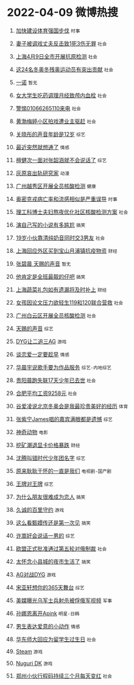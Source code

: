 # 2022-04-09 微博热搜 
1. [加快建设体育强国步伐](https://m.weibo.cn/search?containerid=100103type%3D1%26t%3D10%26q%3D%23%E5%8A%A0%E5%BF%AB%E5%BB%BA%E8%AE%BE%E4%BD%93%E8%82%B2%E5%BC%BA%E5%9B%BD%E6%AD%A5%E4%BC%90%23&stream_entry_id=51&isnewpage=1&extparam=seat%3D1%26cate%3D10103%26filter_type%3Drealtimehot%26pos%3D0%26dgr%3D0%26c_type%3D51%26display_time%3D1649435603%26pre_seqid%3D164943560396192945711&luicode=10000011&lfid=106003type%3D25%26t%3D3%26disable_hot%3D1%26filter_type%3Drealtimehot) `时事` 

2. [妻子被调戏丈夫反击致1死3伤无罪](https://m.weibo.cn/search?containerid=100103type%3D1%26t%3D10%26q%3D%23%E5%A6%BB%E5%AD%90%E8%A2%AB%E8%B0%83%E6%88%8F%E4%B8%88%E5%A4%AB%E5%8F%8D%E5%87%BB%E8%87%B41%E6%AD%BB3%E4%BC%A4%E6%97%A0%E7%BD%AA%23&stream_entry_id=31&isnewpage=1&extparam=seat%3D1%26lcate%3D5001%26pos%3D0%26realpos%3D1%26flag%3D16%26cate%3D0%26filter_type%3Drealtimehot%26dgr%3D0%26c_type%3D31%26display_time%3D1649435603%26pre_seqid%3D164943560396192945711&luicode=10000011&lfid=106003type%3D25%26t%3D3%26disable_hot%3D1%26filter_type%3Drealtimehot) `社会` 

3. [上海4月9日全市开展抗原检测](https://m.weibo.cn/search?containerid=100103type%3D1%26t%3D10%26q%3D%23%E4%B8%8A%E6%B5%B74%E6%9C%889%E6%97%A5%E5%85%A8%E5%B8%82%E5%BC%80%E5%B1%95%E6%8A%97%E5%8E%9F%E6%A3%80%E6%B5%8B%23&stream_entry_id=31&isnewpage=1&extparam=seat%3D1%26lcate%3D5001%26pos%3D1%26realpos%3D2%26flag%3D0%26cate%3D0%26filter_type%3Drealtimehot%26dgr%3D0%26c_type%3D31%26display_time%3D1649435603%26pre_seqid%3D164943560396192945711&luicode=10000011&lfid=106003type%3D25%26t%3D3%26disable_hot%3D1%26filter_type%3Drealtimehot) `社会` 

4. [这24名冬奥冬残奥运动员有突出贡献](https://m.weibo.cn/search?containerid=100103type%3D1%26t%3D10%26q%3D%23%E8%BF%9924%E5%90%8D%E5%86%AC%E5%A5%A5%E5%86%AC%E6%AE%8B%E5%A5%A5%E8%BF%90%E5%8A%A8%E5%91%98%E6%9C%89%E7%AA%81%E5%87%BA%E8%B4%A1%E7%8C%AE%23&stream_entry_id=31&isnewpage=1&extparam=seat%3D1%26lcate%3D5001%26pos%3D2%26realpos%3D3%26flag%3D0%26cate%3D0%26filter_type%3Drealtimehot%26dgr%3D0%26c_type%3D31%26display_time%3D1649435603%26pre_seqid%3D164943560396192945711&luicode=10000011&lfid=106003type%3D25%26t%3D3%26disable_hot%3D1%26filter_type%3Drealtimehot) `社会` 

5. [一诺](https://m.weibo.cn/search?containerid=100103type%3D1%26t%3D10%26q%3D%E4%B8%80%E8%AF%BA&stream_entry_id=31&isnewpage=1&extparam=seat%3D1%26lcate%3D5001%26pos%3D3%26realpos%3D4%26flag%3D1%26cate%3D0%26filter_type%3Drealtimehot%26dgr%3D0%26c_type%3D31%26display_time%3D1649435603%26pre_seqid%3D164943560396192945711&luicode=10000011&lfid=106003type%3D25%26t%3D3%26disable_hot%3D1%26filter_type%3Drealtimehot) `暂无` 

6. [女大学生吃药调理月经致颅内血栓](https://m.weibo.cn/search?containerid=100103type%3D1%26t%3D10%26q%3D%23%E5%A5%B3%E5%A4%A7%E5%AD%A6%E7%94%9F%E5%90%83%E8%8D%AF%E8%B0%83%E7%90%86%E6%9C%88%E7%BB%8F%E8%87%B4%E9%A2%85%E5%86%85%E8%A1%80%E6%A0%93%23&stream_entry_id=31&isnewpage=1&extparam=seat%3D1%26lcate%3D5001%26pos%3D4%26realpos%3D5%26flag%3D2%26cate%3D0%26filter_type%3Drealtimehot%26dgr%3D0%26c_type%3D31%26display_time%3D1649435603%26pre_seqid%3D164943560396192945711&luicode=10000011&lfid=106003type%3D25%26t%3D3%26disable_hot%3D1%26filter_type%3Drealtimehot) `社会` 

7. [警惕01066265110来电](https://m.weibo.cn/search?containerid=100103type%3D1%26t%3D10%26q%3D%23%E8%AD%A6%E6%83%9501066265110%E6%9D%A5%E7%94%B5%23&stream_entry_id=31&isnewpage=1&extparam=seat%3D1%26lcate%3D5001%26pos%3D5%26realpos%3D6%26flag%3D2%26cate%3D0%26filter_type%3Drealtimehot%26dgr%3D0%26c_type%3D31%26display_time%3D1649435603%26pre_seqid%3D164943560396192945711&luicode=10000011&lfid=106003type%3D25%26t%3D3%26disable_hot%3D1%26filter_type%3Drealtimehot) `社会` 

8. [黄渤梅婷小区拍戏遭业主驱赶](https://m.weibo.cn/search?containerid=100103type%3D1%26t%3D10%26q%3D%23%E9%BB%84%E6%B8%A4%E6%A2%85%E5%A9%B7%E5%B0%8F%E5%8C%BA%E6%8B%8D%E6%88%8F%E9%81%AD%E4%B8%9A%E4%B8%BB%E9%A9%B1%E8%B5%B6%23&stream_entry_id=31&isnewpage=1&extparam=seat%3D1%26lcate%3D5001%26pos%3D6%26realpos%3D7%26flag%3D2%26cate%3D0%26filter_type%3Drealtimehot%26dgr%3D0%26c_type%3D31%26display_time%3D1649435603%26pre_seqid%3D164943560396192945711&luicode=10000011&lfid=106003type%3D25%26t%3D3%26disable_hot%3D1%26filter_type%3Drealtimehot) `社会` 

9. [关晓彤的声音年龄是12岁](https://m.weibo.cn/search?containerid=100103type%3D1%26t%3D10%26q%3D%23%E5%85%B3%E6%99%93%E5%BD%A4%E7%9A%84%E5%A3%B0%E9%9F%B3%E5%B9%B4%E9%BE%84%E6%98%AF12%E5%B2%81%23&stream_entry_id=31&isnewpage=1&extparam=seat%3D1%26lcate%3D5001%26pos%3D7%26realpos%3D8%26flag%3D1%26cate%3D0%26filter_type%3Drealtimehot%26dgr%3D0%26c_type%3D31%26display_time%3D1649435603%26pre_seqid%3D164943560396192945711&luicode=10000011&lfid=106003type%3D25%26t%3D3%26disable_hot%3D1%26filter_type%3Drealtimehot) `综艺` 

10. [最近突然就想通了](https://m.weibo.cn/search?containerid=100103type%3D1%26t%3D10%26q%3D%23%E6%9C%80%E8%BF%91%E7%AA%81%E7%84%B6%E5%B0%B1%E6%83%B3%E9%80%9A%E4%BA%86%23&stream_entry_id=31&isnewpage=1&extparam=seat%3D1%26lcate%3D5001%26pos%3D8%26realpos%3D9%26flag%3D0%26cate%3D0%26filter_type%3Drealtimehot%26dgr%3D0%26c_type%3D31%26display_time%3D1649435603%26pre_seqid%3D164943560396192945711&luicode=10000011&lfid=106003type%3D25%26t%3D3%26disable_hot%3D1%26filter_type%3Drealtimehot) `情感` 

11. [檀健次一面对张韶涵就不会说话了](https://m.weibo.cn/search?containerid=100103type%3D1%26t%3D10%26q%3D%23%E6%AA%80%E5%81%A5%E6%AC%A1%E4%B8%80%E9%9D%A2%E5%AF%B9%E5%BC%A0%E9%9F%B6%E6%B6%B5%E5%B0%B1%E4%B8%8D%E4%BC%9A%E8%AF%B4%E8%AF%9D%E4%BA%86%23&stream_entry_id=31&isnewpage=1&extparam=seat%3D1%26lcate%3D5001%26pos%3D9%26realpos%3D10%26flag%3D1%26cate%3D0%26filter_type%3Drealtimehot%26dgr%3D0%26c_type%3D31%26display_time%3D1649435603%26pre_seqid%3D164943560396192945711&luicode=10000011&lfid=106003type%3D25%26t%3D3%26disable_hot%3D1%26filter_type%3Drealtimehot) `综艺` 

12. [灰原哀出轨研究家](https://m.weibo.cn/search?containerid=100103type%3D1%26t%3D10%26q%3D%23%E7%81%B0%E5%8E%9F%E5%93%80%E5%87%BA%E8%BD%A8%E7%A0%94%E7%A9%B6%E5%AE%B6%23&stream_entry_id=31&isnewpage=1&extparam=seat%3D1%26lcate%3D5001%26pos%3D10%26realpos%3D11%26flag%3D2%26cate%3D0%26filter_type%3Drealtimehot%26dgr%3D0%26c_type%3D31%26display_time%3D1649435603%26pre_seqid%3D164943560396192945711&luicode=10000011&lfid=106003type%3D25%26t%3D3%26disable_hot%3D1%26filter_type%3Drealtimehot) `动漫` 

13. [广州越秀区开展全员核酸检测](https://m.weibo.cn/search?containerid=100103type%3D1%26t%3D10%26q%3D%23%E5%B9%BF%E5%B7%9E%E8%B6%8A%E7%A7%80%E5%8C%BA%E5%BC%80%E5%B1%95%E5%85%A8%E5%91%98%E6%A0%B8%E9%85%B8%E6%A3%80%E6%B5%8B%23&stream_entry_id=31&isnewpage=1&extparam=seat%3D1%26lcate%3D5001%26pos%3D11%26realpos%3D12%26flag%3D1%26cate%3D0%26filter_type%3Drealtimehot%26dgr%3D0%26c_type%3D31%26display_time%3D1649435603%26pre_seqid%3D164943560396192945711&luicode=10000011&lfid=106003type%3D25%26t%3D3%26disable_hot%3D1%26filter_type%3Drealtimehot) `健康` 

14. [奥密克戎病亡率和流感相似是严重误导](https://m.weibo.cn/search?containerid=100103type%3D1%26t%3D10%26q%3D%23%E5%A5%A5%E5%AF%86%E5%85%8B%E6%88%8E%E7%97%85%E4%BA%A1%E7%8E%87%E5%92%8C%E6%B5%81%E6%84%9F%E7%9B%B8%E4%BC%BC%E6%98%AF%E4%B8%A5%E9%87%8D%E8%AF%AF%E5%AF%BC%23&stream_entry_id=31&isnewpage=1&extparam=seat%3D1%26lcate%3D5001%26pos%3D12%26realpos%3D13%26flag%3D0%26cate%3D0%26filter_type%3Drealtimehot%26dgr%3D0%26c_type%3D31%26display_time%3D1649435603%26pre_seqid%3D164943560396192945711&luicode=10000011&lfid=106003type%3D25%26t%3D3%26disable_hot%3D1%26filter_type%3Drealtimehot) `时事` 

15. [理工科博士夫妇熬夜优化社区核酸检测方案](https://m.weibo.cn/search?containerid=100103type%3D1%26t%3D10%26q%3D%23%E7%90%86%E5%B7%A5%E7%A7%91%E5%8D%9A%E5%A3%AB%E5%A4%AB%E5%A6%87%E7%86%AC%E5%A4%9C%E4%BC%98%E5%8C%96%E7%A4%BE%E5%8C%BA%E6%A0%B8%E9%85%B8%E6%A3%80%E6%B5%8B%E6%96%B9%E6%A1%88%23&stream_entry_id=31&isnewpage=1&extparam=seat%3D1%26lcate%3D5001%26pos%3D13%26realpos%3D14%26flag%3D1%26cate%3D0%26filter_type%3Drealtimehot%26dgr%3D0%26c_type%3D31%26display_time%3D1649435603%26pre_seqid%3D164943560396192945711&luicode=10000011&lfid=106003type%3D25%26t%3D3%26disable_hot%3D1%26filter_type%3Drealtimehot) `社会` 

16. [演自己写的小说有多尴尬](https://m.weibo.cn/search?containerid=100103type%3D1%26t%3D10%26q%3D%23%E6%BC%94%E8%87%AA%E5%B7%B1%E5%86%99%E7%9A%84%E5%B0%8F%E8%AF%B4%E6%9C%89%E5%A4%9A%E5%B0%B4%E5%B0%AC%23&stream_entry_id=31&isnewpage=1&extparam=seat%3D1%26lcate%3D5001%26pos%3D14%26realpos%3D15%26flag%3D1%26cate%3D0%26filter_type%3Drealtimehot%26dgr%3D0%26c_type%3D31%26display_time%3D1649435603%26pre_seqid%3D164943560396192945711&luicode=10000011&lfid=106003type%3D25%26t%3D3%26disable_hot%3D1%26filter_type%3Drealtimehot) `搞笑` 

17. [19岁小伙靠清纯奶音同时交3男友](https://m.weibo.cn/search?containerid=100103type%3D1%26t%3D10%26q%3D%2319%E5%B2%81%E5%B0%8F%E4%BC%99%E9%9D%A0%E6%B8%85%E7%BA%AF%E5%A5%B6%E9%9F%B3%E5%90%8C%E6%97%B6%E4%BA%A43%E7%94%B7%E5%8F%8B%23&stream_entry_id=31&isnewpage=1&extparam=seat%3D1%26lcate%3D5001%26pos%3D15%26realpos%3D16%26flag%3D1%26cate%3D0%26filter_type%3Drealtimehot%26dgr%3D0%26c_type%3D31%26display_time%3D1649435603%26pre_seqid%3D164943560396192945711&luicode=10000011&lfid=106003type%3D25%26t%3D3%26disable_hot%3D1%26filter_type%3Drealtimehot) `社会` 

18. [上海回应外区买到宝山月浦镇抗疫物资](https://m.weibo.cn/search?containerid=100103type%3D1%26t%3D10%26q%3D%23%E4%B8%8A%E6%B5%B7%E5%9B%9E%E5%BA%94%E5%A4%96%E5%8C%BA%E4%B9%B0%E5%88%B0%E5%AE%9D%E5%B1%B1%E6%9C%88%E6%B5%A6%E9%95%87%E6%8A%97%E7%96%AB%E7%89%A9%E8%B5%84%23&stream_entry_id=31&isnewpage=1&extparam=seat%3D1%26lcate%3D5001%26pos%3D16%26realpos%3D17%26flag%3D0%26cate%3D0%26filter_type%3Drealtimehot%26dgr%3D0%26c_type%3D31%26display_time%3D1649435603%26pre_seqid%3D164943560396192945711&luicode=10000011&lfid=106003type%3D25%26t%3D3%26disable_hot%3D1%26filter_type%3Drealtimehot) `财经` 

19. [张碧晨 天赐的声音](https://m.weibo.cn/search?containerid=100103type%3D1%26t%3D10%26q%3D%E5%BC%A0%E7%A2%A7%E6%99%A8+%E5%A4%A9%E8%B5%90%E7%9A%84%E5%A3%B0%E9%9F%B3&stream_entry_id=31&isnewpage=1&extparam=seat%3D1%26lcate%3D5001%26pos%3D17%26realpos%3D18%26flag%3D1%26cate%3D0%26filter_type%3Drealtimehot%26dgr%3D0%26c_type%3D31%26display_time%3D1649435603%26pre_seqid%3D164943560396192945711&luicode=10000011&lfid=106003type%3D25%26t%3D3%26disable_hot%3D1%26filter_type%3Drealtimehot) `暂无` 

20. [他肯定是全班最靓的仔吧](https://m.weibo.cn/search?containerid=100103type%3D1%26t%3D10%26q%3D%23%E4%BB%96%E8%82%AF%E5%AE%9A%E6%98%AF%E5%85%A8%E7%8F%AD%E6%9C%80%E9%9D%93%E7%9A%84%E4%BB%94%E5%90%A7%23&stream_entry_id=31&isnewpage=1&extparam=seat%3D1%26lcate%3D5001%26pos%3D18%26realpos%3D19%26flag%3D1%26cate%3D0%26filter_type%3Drealtimehot%26dgr%3D0%26c_type%3D31%26display_time%3D1649435603%26pre_seqid%3D164943560396192945711&luicode=10000011&lfid=106003type%3D25%26t%3D3%26disable_hot%3D1%26filter_type%3Drealtimehot) `搞笑` 

21. [上海蔬菜礼包如有遗漏将及时补上](https://m.weibo.cn/search?containerid=100103type%3D1%26t%3D10%26q%3D%23%E4%B8%8A%E6%B5%B7%E8%94%AC%E8%8F%9C%E7%A4%BC%E5%8C%85%E5%A6%82%E6%9C%89%E9%81%97%E6%BC%8F%E5%B0%86%E5%8F%8A%E6%97%B6%E8%A1%A5%E4%B8%8A%23&stream_entry_id=31&isnewpage=1&extparam=seat%3D1%26lcate%3D5001%26pos%3D19%26realpos%3D20%26flag%3D0%26cate%3D0%26filter_type%3Drealtimehot%26dgr%3D0%26c_type%3D31%26display_time%3D1649435603%26pre_seqid%3D164943560396192945711&luicode=10000011&lfid=106003type%3D25%26t%3D3%26disable_hot%3D1%26filter_type%3Drealtimehot) `财经` 

22. [女孩因论文压力欲轻生119和120联合营救](https://m.weibo.cn/search?containerid=100103type%3D1%26t%3D10%26q%3D%23%E5%A5%B3%E5%AD%A9%E5%9B%A0%E8%AE%BA%E6%96%87%E5%8E%8B%E5%8A%9B%E6%AC%B2%E8%BD%BB%E7%94%9F119%E5%92%8C120%E8%81%94%E5%90%88%E8%90%A5%E6%95%91%23&stream_entry_id=31&isnewpage=1&extparam=seat%3D1%26lcate%3D5001%26pos%3D20%26realpos%3D21%26flag%3D0%26cate%3D0%26filter_type%3Drealtimehot%26dgr%3D0%26c_type%3D31%26display_time%3D1649435603%26pre_seqid%3D164943560396192945711&luicode=10000011&lfid=106003type%3D25%26t%3D3%26disable_hot%3D1%26filter_type%3Drealtimehot) `社会` 

23. [广州白云区开展全员核酸检测](https://m.weibo.cn/search?containerid=100103type%3D1%26t%3D10%26q%3D%23%E5%B9%BF%E5%B7%9E%E7%99%BD%E4%BA%91%E5%8C%BA%E5%BC%80%E5%B1%95%E5%85%A8%E5%91%98%E6%A0%B8%E9%85%B8%E6%A3%80%E6%B5%8B%23&stream_entry_id=31&isnewpage=1&extparam=seat%3D1%26lcate%3D5001%26pos%3D21%26realpos%3D22%26flag%3D0%26cate%3D0%26filter_type%3Drealtimehot%26dgr%3D0%26c_type%3D31%26display_time%3D1649435603%26pre_seqid%3D164943560396192945711&luicode=10000011&lfid=106003type%3D25%26t%3D3%26disable_hot%3D1%26filter_type%3Drealtimehot) `社会` 

24. [天赐的声音](http://m.weibo.cn/c/wbox?&id=j84w2uenjc&roomid=8279&q=%23%E5%A4%A9%E8%B5%90%E7%9A%84%E5%A3%B0%E9%9F%B3%23&extparam=seat%3D1%26lcate%3D5001%26pos%3D22%26realpos%3D23%26flag%3D0%26cate%3D0%26filter_type%3Drealtimehot%26dgr%3D0%26c_type%3D31%26display_time%3D1649435603%26pre_seqid%3D164943560396192945711&luicode=10000011&lfid=106003type%3D25%26t%3D3%26disable_hot%3D1%26filter_type%3Drealtimehot) `综艺` 

25. [DYG让二追三AG](https://m.weibo.cn/search?containerid=100103type%3D1%26t%3D10%26q%3D%23DYG%E8%AE%A9%E4%BA%8C%E8%BF%BD%E4%B8%89AG%23&stream_entry_id=31&isnewpage=1&extparam=seat%3D1%26lcate%3D5001%26pos%3D23%26realpos%3D24%26flag%3D1%26cate%3D0%26filter_type%3Drealtimehot%26dgr%3D0%26c_type%3D31%26display_time%3D1649435603%26pre_seqid%3D164943560396192945711&luicode=10000011&lfid=106003type%3D25%26t%3D3%26disable_hot%3D1%26filter_type%3Drealtimehot) `游戏` 

26. [谈恋爱一定要趁早](https://m.weibo.cn/search?containerid=100103type%3D1%26t%3D10%26q%3D%23%E8%B0%88%E6%81%8B%E7%88%B1%E4%B8%80%E5%AE%9A%E8%A6%81%E8%B6%81%E6%97%A9%23&stream_entry_id=31&isnewpage=1&extparam=seat%3D1%26lcate%3D5001%26pos%3D24%26realpos%3D25%26flag%3D0%26cate%3D0%26filter_type%3Drealtimehot%26dgr%3D0%26c_type%3D31%26display_time%3D1649435603%26pre_seqid%3D164943560396192945711&luicode=10000011&lfid=106003type%3D25%26t%3D3%26disable_hot%3D1%26filter_type%3Drealtimehot) `情感` 

27. [华晨宇说歌手要为作品服务](https://m.weibo.cn/search?containerid=100103type%3D1%26t%3D10%26q%3D%23%E5%8D%8E%E6%99%A8%E5%AE%87%E8%AF%B4%E6%AD%8C%E6%89%8B%E8%A6%81%E4%B8%BA%E4%BD%9C%E5%93%81%E6%9C%8D%E5%8A%A1%23&stream_entry_id=31&isnewpage=1&extparam=seat%3D1%26lcate%3D5001%26pos%3D25%26realpos%3D26%26flag%3D1%26cate%3D0%26filter_type%3Drealtimehot%26dgr%3D0%26c_type%3D31%26display_time%3D1649435603%26pre_seqid%3D164943560396192945711&luicode=10000011&lfid=106003type%3D25%26t%3D3%26disable_hot%3D1%26filter_type%3Drealtimehot) `综艺-内地综艺` 

28. [贵阳晨跑失联17天少年已去世](https://m.weibo.cn/search?containerid=100103type%3D1%26t%3D10%26q%3D%23%E8%B4%B5%E9%98%B3%E6%99%A8%E8%B7%91%E5%A4%B1%E8%81%9417%E5%A4%A9%E5%B0%91%E5%B9%B4%E5%B7%B2%E5%8E%BB%E4%B8%96%23&stream_entry_id=31&isnewpage=1&extparam=seat%3D1%26lcate%3D5001%26pos%3D26%26realpos%3D27%26flag%3D0%26cate%3D0%26filter_type%3Drealtimehot%26dgr%3D0%26c_type%3D31%26display_time%3D1649435603%26pre_seqid%3D164943560396192945711&luicode=10000011&lfid=106003type%3D25%26t%3D3%26disable_hot%3D1%26filter_type%3Drealtimehot) `社会` 

29. [合肥平均工资9258元](https://m.weibo.cn/search?containerid=100103type%3D1%26t%3D10%26q%3D%23%E5%90%88%E8%82%A5%E5%B9%B3%E5%9D%87%E5%B7%A5%E8%B5%849258%E5%85%83%23&stream_entry_id=31&isnewpage=1&extparam=seat%3D1%26lcate%3D5001%26pos%3D27%26realpos%3D28%26flag%3D0%26cate%3D0%26filter_type%3Drealtimehot%26dgr%3D0%26c_type%3D31%26display_time%3D1649435603%26pre_seqid%3D164943560396192945711&luicode=10000011&lfid=106003type%3D25%26t%3D3%26disable_hot%3D1%26filter_type%3Drealtimehot) `社会` 

30. [谷爱凌说北京冬奥会是我最珍贵美好的经历](https://m.weibo.cn/search?containerid=100103type%3D1%26t%3D10%26q%3D%23%E8%B0%B7%E7%88%B1%E5%87%8C%E8%AF%B4%E5%8C%97%E4%BA%AC%E5%86%AC%E5%A5%A5%E4%BC%9A%E6%98%AF%E6%88%91%E6%9C%80%E7%8F%8D%E8%B4%B5%E7%BE%8E%E5%A5%BD%E7%9A%84%E7%BB%8F%E5%8E%86%23&stream_entry_id=31&isnewpage=1&extparam=seat%3D1%26lcate%3D5001%26pos%3D28%26realpos%3D29%26flag%3D1%26cate%3D0%26filter_type%3Drealtimehot%26dgr%3D0%26c_type%3D31%26display_time%3D1649435603%26pre_seqid%3D164943560396192945711&luicode=10000011&lfid=106003type%3D25%26t%3D3%26disable_hot%3D1%26filter_type%3Drealtimehot) `体育` 

31. [张紫宁James唱的嘉宾满眼都是遗憾](https://m.weibo.cn/search?containerid=100103type%3D1%26t%3D10%26q%3D%23%E5%BC%A0%E7%B4%AB%E5%AE%81James%E5%94%B1%E7%9A%84%E5%98%89%E5%AE%BE%E6%BB%A1%E7%9C%BC%E9%83%BD%E6%98%AF%E9%81%97%E6%86%BE%23&stream_entry_id=31&isnewpage=1&extparam=seat%3D1%26lcate%3D5001%26pos%3D29%26realpos%3D30%26flag%3D1%26cate%3D0%26filter_type%3Drealtimehot%26dgr%3D0%26c_type%3D31%26display_time%3D1649435603%26pre_seqid%3D164943560396192945711&luicode=10000011&lfid=106003type%3D25%26t%3D3%26disable_hot%3D1%26filter_type%3Drealtimehot) `综艺` 

32. [神奇动物](http://m.weibo.cn/c/wbox?&id=j84w2uenjc&roomid=9259&q=%23%E7%A5%9E%E5%A5%87%E5%8A%A8%E7%89%A9%23&extparam=seat%3D1%26lcate%3D5001%26pos%3D30%26realpos%3D31%26flag%3D0%26cate%3D0%26filter_type%3Drealtimehot%26dgr%3D0%26c_type%3D31%26display_time%3D1649435603%26pre_seqid%3D164943560396192945711&luicode=10000011&lfid=106003type%3D25%26t%3D3%26disable_hot%3D1%26filter_type%3Drealtimehot) `电影` 

33. [挖矿潮退显卡价格暴跌](https://m.weibo.cn/search?containerid=100103type%3D1%26t%3D10%26q%3D%23%E6%8C%96%E7%9F%BF%E6%BD%AE%E9%80%80%E6%98%BE%E5%8D%A1%E4%BB%B7%E6%A0%BC%E6%9A%B4%E8%B7%8C%23&stream_entry_id=31&isnewpage=1&extparam=seat%3D1%26lcate%3D5001%26pos%3D31%26realpos%3D32%26flag%3D1%26cate%3D0%26filter_type%3Drealtimehot%26dgr%3D0%26c_type%3D31%26display_time%3D1649435603%26pre_seqid%3D164943560396192945711&luicode=10000011&lfid=106003type%3D25%26t%3D3%26disable_hot%3D1%26filter_type%3Drealtimehot) `财经` 

34. [沈腾叫错时代少年团名字](https://m.weibo.cn/search?containerid=100103type%3D1%26t%3D10%26q%3D%23%E6%B2%88%E8%85%BE%E5%8F%AB%E9%94%99%E6%97%B6%E4%BB%A3%E5%B0%91%E5%B9%B4%E5%9B%A2%E5%90%8D%E5%AD%97%23&stream_entry_id=31&isnewpage=1&extparam=seat%3D1%26lcate%3D5001%26pos%3D32%26realpos%3D33%26flag%3D1%26cate%3D0%26filter_type%3Drealtimehot%26dgr%3D0%26c_type%3D31%26display_time%3D1649435603%26pre_seqid%3D164943560396192945711&luicode=10000011&lfid=106003type%3D25%26t%3D3%26disable_hot%3D1%26filter_type%3Drealtimehot) `综艺` 

35. [原来耿耿于怀的一直是我们](https://m.weibo.cn/search?containerid=100103type%3D1%26t%3D10%26q%3D%23%E5%8E%9F%E6%9D%A5%E8%80%BF%E8%80%BF%E4%BA%8E%E6%80%80%E7%9A%84%E4%B8%80%E7%9B%B4%E6%98%AF%E6%88%91%E4%BB%AC%23&stream_entry_id=31&isnewpage=1&extparam=seat%3D1%26lcate%3D5001%26pos%3D33%26realpos%3D34%26flag%3D0%26cate%3D0%26filter_type%3Drealtimehot%26dgr%3D0%26c_type%3D31%26display_time%3D1649435603%26pre_seqid%3D164943560396192945711&luicode=10000011&lfid=106003type%3D25%26t%3D3%26disable_hot%3D1%26filter_type%3Drealtimehot) `电视剧-国产剧` 

36. [王牌对王牌](http://m.weibo.cn/c/wbox?&id=j84w2uenjc&roomid=8280&q=%23%E7%8E%8B%E7%89%8C%E5%AF%B9%E7%8E%8B%E7%89%8C%23&extparam=seat%3D1%26lcate%3D5001%26pos%3D34%26realpos%3D35%26flag%3D0%26cate%3D0%26filter_type%3Drealtimehot%26dgr%3D0%26c_type%3D31%26display_time%3D1649435603%26pre_seqid%3D164943560396192945711&luicode=10000011&lfid=106003type%3D25%26t%3D3%26disable_hot%3D1%26filter_type%3Drealtimehot) `综艺` 

37. [为什么朋友很难成为恋人](https://m.weibo.cn/search?containerid=100103type%3D1%26t%3D10%26q%3D%23%E4%B8%BA%E4%BB%80%E4%B9%88%E6%9C%8B%E5%8F%8B%E5%BE%88%E9%9A%BE%E6%88%90%E4%B8%BA%E6%81%8B%E4%BA%BA%23&stream_entry_id=31&isnewpage=1&extparam=seat%3D1%26lcate%3D5001%26pos%3D35%26realpos%3D36%26flag%3D1%26cate%3D0%26filter_type%3Drealtimehot%26dgr%3D0%26c_type%3D31%26display_time%3D1649435603%26pre_seqid%3D164943560396192945711&luicode=10000011&lfid=106003type%3D25%26t%3D3%26disable_hot%3D1%26filter_type%3Drealtimehot) `搞笑` 

38. [久诚的百里守约](https://m.weibo.cn/search?containerid=100103type%3D1%26t%3D10%26q%3D%23%E4%B9%85%E8%AF%9A%E7%9A%84%E7%99%BE%E9%87%8C%E5%AE%88%E7%BA%A6%23&stream_entry_id=31&isnewpage=1&extparam=seat%3D1%26lcate%3D5001%26pos%3D36%26realpos%3D37%26flag%3D1%26cate%3D0%26filter_type%3Drealtimehot%26dgr%3D0%26c_type%3D31%26display_time%3D1649435603%26pre_seqid%3D164943560396192945711&luicode=10000011&lfid=106003type%3D25%26t%3D3%26disable_hot%3D1%26filter_type%3Drealtimehot) `游戏` 

39. [这么看甄嬛传还是第一次见](https://m.weibo.cn/search?containerid=100103type%3D1%26t%3D10%26q%3D%23%E8%BF%99%E4%B9%88%E7%9C%8B%E7%94%84%E5%AC%9B%E4%BC%A0%E8%BF%98%E6%98%AF%E7%AC%AC%E4%B8%80%E6%AC%A1%E8%A7%81%23&stream_entry_id=31&isnewpage=1&extparam=seat%3D1%26lcate%3D5001%26pos%3D37%26realpos%3D38%26flag%3D0%26cate%3D0%26filter_type%3Drealtimehot%26dgr%3D0%26c_type%3D31%26display_time%3D1649435603%26pre_seqid%3D164943560396192945711&luicode=10000011&lfid=106003type%3D25%26t%3D3%26disable_hot%3D1%26filter_type%3Drealtimehot) `搞笑` 

40. [许嵩好会说话一男的](https://m.weibo.cn/search?containerid=100103type%3D1%26t%3D10%26q%3D%23%E8%AE%B8%E5%B5%A9%E5%A5%BD%E4%BC%9A%E8%AF%B4%E8%AF%9D%E4%B8%80%E7%94%B7%E7%9A%84%23&stream_entry_id=31&isnewpage=1&extparam=seat%3D1%26lcate%3D5001%26pos%3D38%26realpos%3D39%26flag%3D1%26cate%3D0%26filter_type%3Drealtimehot%26dgr%3D0%26c_type%3D31%26display_time%3D1649435603%26pre_seqid%3D164943560396192945711&luicode=10000011&lfid=106003type%3D25%26t%3D3%26disable_hot%3D1%26filter_type%3Drealtimehot) `综艺` 

41. [欧盟正式批准通过第五轮对俄制裁](https://m.weibo.cn/search?containerid=100103type%3D1%26t%3D10%26q%3D%23%E6%AC%A7%E7%9B%9F%E6%AD%A3%E5%BC%8F%E6%89%B9%E5%87%86%E9%80%9A%E8%BF%87%E7%AC%AC%E4%BA%94%E8%BD%AE%E5%AF%B9%E4%BF%84%E5%88%B6%E8%A3%81%23&stream_entry_id=31&isnewpage=1&extparam=seat%3D1%26lcate%3D5001%26pos%3D39%26realpos%3D40%26flag%3D0%26cate%3D0%26filter_type%3Drealtimehot%26dgr%3D0%26c_type%3D31%26display_time%3D1649435603%26pre_seqid%3D164943560396192945711&luicode=10000011&lfid=106003type%3D25%26t%3D3%26disable_hot%3D1%26filter_type%3Drealtimehot) `社会` 

42. [太怀念小县城的夜市生活了](https://m.weibo.cn/search?containerid=100103type%3D1%26t%3D10%26q%3D%23%E5%A4%AA%E6%80%80%E5%BF%B5%E5%B0%8F%E5%8E%BF%E5%9F%8E%E7%9A%84%E5%A4%9C%E5%B8%82%E7%94%9F%E6%B4%BB%E4%BA%86%23&stream_entry_id=31&isnewpage=1&extparam=seat%3D1%26lcate%3D5001%26pos%3D40%26realpos%3D41%26flag%3D0%26cate%3D0%26filter_type%3Drealtimehot%26dgr%3D0%26c_type%3D31%26display_time%3D1649435603%26pre_seqid%3D164943560396192945711&luicode=10000011&lfid=106003type%3D25%26t%3D3%26disable_hot%3D1%26filter_type%3Drealtimehot) `搞笑` 

43. [AG对战DYG](http://m.weibo.cn/c/wbox?&id=j84w2uenjc&roomid=9265&q=%23AG%E5%AF%B9%E6%88%98DYG%23&extparam=seat%3D1%26lcate%3D5001%26pos%3D41%26realpos%3D42%26flag%3D0%26cate%3D0%26filter_type%3Drealtimehot%26dgr%3D0%26c_type%3D31%26display_time%3D1649435603%26pre_seqid%3D164943560396192945711&luicode=10000011&lfid=106003type%3D25%26t%3D3%26disable_hot%3D1%26filter_type%3Drealtimehot) `游戏` 

44. [宋亚轩想你的365天舞台](https://m.weibo.cn/search?containerid=100103type%3D1%26t%3D10%26q%3D%23%E5%AE%8B%E4%BA%9A%E8%BD%A9%E6%83%B3%E4%BD%A0%E7%9A%84365%E5%A4%A9%E8%88%9E%E5%8F%B0%23&stream_entry_id=31&isnewpage=1&extparam=seat%3D1%26lcate%3D5001%26pos%3D42%26realpos%3D43%26flag%3D0%26cate%3D0%26filter_type%3Drealtimehot%26dgr%3D0%26c_type%3D31%26display_time%3D1649435603%26pre_seqid%3D164943560396192945711&luicode=10000011&lfid=106003type%3D25%26t%3D3%26disable_hot%3D1%26filter_type%3Drealtimehot) `综艺` 

45. [美媒曝光乌军士兵射杀被俘俄军视频](https://m.weibo.cn/search?containerid=100103type%3D1%26t%3D10%26q%3D%23%E7%BE%8E%E5%AA%92%E6%9B%9D%E5%85%89%E4%B9%8C%E5%86%9B%E5%A3%AB%E5%85%B5%E5%B0%84%E6%9D%80%E8%A2%AB%E4%BF%98%E4%BF%84%E5%86%9B%E8%A7%86%E9%A2%91%23&stream_entry_id=31&isnewpage=1&extparam=seat%3D1%26lcate%3D5001%26pos%3D43%26realpos%3D44%26flag%3D0%26cate%3D0%26filter_type%3Drealtimehot%26dgr%3D0%26c_type%3D31%26display_time%3D1649435603%26pre_seqid%3D164943560396192945711&luicode=10000011&lfid=106003type%3D25%26t%3D3%26disable_hot%3D1%26filter_type%3Drealtimehot) `军事` 

46. [孙娜恩离开Apink](https://m.weibo.cn/search?containerid=100103type%3D1%26t%3D10%26q%3D%23%E5%AD%99%E5%A8%9C%E6%81%A9%E7%A6%BB%E5%BC%80Apink%23&stream_entry_id=31&isnewpage=1&extparam=seat%3D1%26lcate%3D5001%26pos%3D44%26realpos%3D45%26flag%3D0%26cate%3D0%26filter_type%3Drealtimehot%26dgr%3D0%26c_type%3D31%26display_time%3D1649435603%26pre_seqid%3D164943560396192945711&luicode=10000011&lfid=106003type%3D25%26t%3D3%26disable_hot%3D1%26filter_type%3Drealtimehot) `明星-日韩` 

47. [男生表达爱意的小动作](https://m.weibo.cn/search?containerid=100103type%3D1%26t%3D10%26q%3D%23%E7%94%B7%E7%94%9F%E8%A1%A8%E8%BE%BE%E7%88%B1%E6%84%8F%E7%9A%84%E5%B0%8F%E5%8A%A8%E4%BD%9C%23&stream_entry_id=31&isnewpage=1&extparam=seat%3D1%26lcate%3D5001%26pos%3D45%26realpos%3D46%26flag%3D0%26cate%3D0%26filter_type%3Drealtimehot%26dgr%3D0%26c_type%3D31%26display_time%3D1649435603%26pre_seqid%3D164943560396192945711&luicode=10000011&lfid=106003type%3D25%26t%3D3%26disable_hot%3D1%26filter_type%3Drealtimehot) `情感` 

48. [华东师大回应为留学生过生日](https://m.weibo.cn/search?containerid=100103type%3D1%26t%3D10%26q%3D%23%E5%8D%8E%E4%B8%9C%E5%B8%88%E5%A4%A7%E5%9B%9E%E5%BA%94%E4%B8%BA%E7%95%99%E5%AD%A6%E7%94%9F%E8%BF%87%E7%94%9F%E6%97%A5%23&stream_entry_id=31&isnewpage=1&extparam=seat%3D1%26lcate%3D5001%26pos%3D46%26realpos%3D47%26flag%3D0%26cate%3D0%26filter_type%3Drealtimehot%26dgr%3D0%26c_type%3D31%26display_time%3D1649435603%26pre_seqid%3D164943560396192945711&luicode=10000011&lfid=106003type%3D25%26t%3D3%26disable_hot%3D1%26filter_type%3Drealtimehot) `社会` 

49. [Steam](https://m.weibo.cn/search?containerid=100103type%3D1%26t%3D10%26q%3D%23Steam%23&stream_entry_id=31&isnewpage=1&extparam=seat%3D1%26lcate%3D5001%26pos%3D47%26realpos%3D48%26flag%3D0%26cate%3D0%26filter_type%3Drealtimehot%26dgr%3D0%26c_type%3D31%26display_time%3D1649435603%26pre_seqid%3D164943560396192945711&luicode=10000011&lfid=106003type%3D25%26t%3D3%26disable_hot%3D1%26filter_type%3Drealtimehot) `游戏` 

50. [Nuguri DK](https://m.weibo.cn/search?containerid=100103type%3D1%26t%3D10%26q%3DNuguri+DK&stream_entry_id=31&isnewpage=1&extparam=seat%3D1%26lcate%3D5001%26pos%3D48%26realpos%3D49%26flag%3D0%26cate%3D0%26filter_type%3Drealtimehot%26dgr%3D0%26c_type%3D31%26display_time%3D1649435603%26pre_seqid%3D164943560396192945711&luicode=10000011&lfid=106003type%3D25%26t%3D3%26disable_hot%3D1%26filter_type%3Drealtimehot) `游戏` 

51. [郑州小伙行程码持续三个月每天变红](https://m.weibo.cn/search?containerid=100103type%3D1%26t%3D10%26q%3D%23%E9%83%91%E5%B7%9E%E5%B0%8F%E4%BC%99%E8%A1%8C%E7%A8%8B%E7%A0%81%E6%8C%81%E7%BB%AD%E4%B8%89%E4%B8%AA%E6%9C%88%E6%AF%8F%E5%A4%A9%E5%8F%98%E7%BA%A2%23&stream_entry_id=31&isnewpage=1&extparam=seat%3D1%26lcate%3D5001%26pos%3D49%26realpos%3D50%26flag%3D0%26cate%3D0%26filter_type%3Drealtimehot%26dgr%3D0%26c_type%3D31%26display_time%3D1649435603%26pre_seqid%3D164943560396192945711&luicode=10000011&lfid=106003type%3D25%26t%3D3%26disable_hot%3D1%26filter_type%3Drealtimehot) `社会` 
